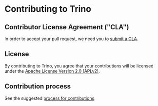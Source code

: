 # Contributing to Trino

## Contributor License Agreement ("CLA")

In order to accept your pull request, we need you to [submit a CLA](https://github.com/trinodb/cla).

## License

By contributing to Trino, you agree that your contributions will be licensed under the [Apache License Version 2.0 (APLv2)](../LICENSE).

## Contribution process

See the suggested [process for contributions](https://trino.io/development/process.html).